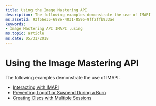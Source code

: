 ```yaml
---
title: Using the Image Mastering API
description: The following examples demonstrate the use of IMAPI
ms.assetid: 93f56e35-698e-4031-8595-9ff2ffb933ae
keywords:
- Image Mastering API IMAPI ,using
ms.topic: article
ms.date: 05/31/2018
---
```


# Using the Image Mastering API

The following examples demonstrate the use of IMAPI:

-   [Interacting with IMAPI](interacting-with-imapi.md)
-   [Preventing Logoff or Suspend During a Burn](preventing-logoff-or-suspend-during-a-burn.md)
-   [Creating Discs with Multiple Sessions](creating-discs-with-multiple-sessions.md)

 

 




